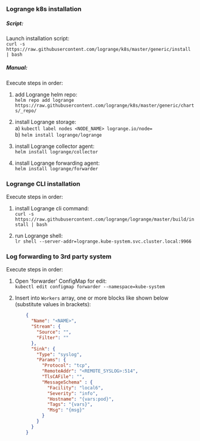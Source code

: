 ### Logrange k8s installation

##### Script:

Launch installation script:<br/>
`curl -s https://raw.githubusercontent.com/logrange/k8s/master/generic/install | bash`

##### Manual:

Execute steps in order:

1. add Logrange helm repo:<br/>
`helm repo add logrange https://raw.githubusercontent.com/logrange/k8s/master/generic/charts/_repo/`

2. install Logrange storage:<br/>
    a) `kubectl label nodes <NODE_NAME> logrange.io/node=`<br/>
    b) `helm install logrange/logrange`

3. install Logrange collector agent:<br/>
`helm install logrange/collector`

4. install Logrange forwarding agent:<br/>
`helm install logrange/forwarder`

### Logrange CLI installation

Execute steps in order:

1. install Logrange cli command:<br/>
`curl -s https://raw.githubusercontent.com/logrange/logrange/master/build/install | bash`

2. run Logrange shell:<br/>
`lr shell --server-addr=logrange.kube-system.svc.cluster.local:9966`

### Log forwarding to 3rd party system

Execute steps in order:

1. Open 'forwarder' ConfigMap for edit:<br/>
`kubectl edit configmap forwarder --namespace=kube-system`

2. Insert into `Workers` array, one or more blocks like shown below (substitute values in brackets):
    ```json
        {
          "Name": "<NAME>",
          "Stream": {
            "Source": "",
            "Filter": ""
          },
          "Sink": {
            "Type": "syslog", 
            "Params": {
              "Protocol": "tcp",
              "RemoteAddr": "<REMOTE_SYSLOG>:514",
              "TlsCAFile": "",
              "MessageSchema" : {
                "Facility": "local6",
                "Severity": "info",
                "Hostname": "{vars:pod}",
                "Tags": "{vars}",
                "Msg": "{msg}"
              }
            } 
          }
        }
    ```
